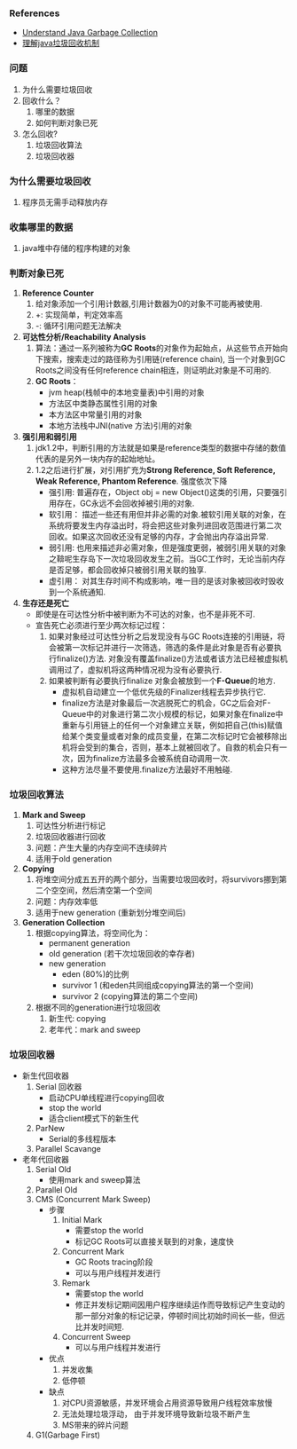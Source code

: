### References
* [Understand Java Garbage Collection](https://www.cubrid.org/blog/understanding-java-garbage-collection)
* [理解java垃圾回收机制](http://jayfeng.com/2016/03/11/%E7%90%86%E8%A7%A3Java%E5%9E%83%E5%9C%BE%E5%9B%9E%E6%94%B6%E6%9C%BA%E5%88%B6/)

### 问题
1. 为什么需要垃圾回收
2. 回收什么？
	1. 哪里的数据
	2. 如何判断对象已死
3. 怎么回收?
	1. 垃圾回收算法
	2. 垃圾回收器

### 为什么需要垃圾回收
1. 程序员无需手动释放内存

### 收集哪里的数据
1. java堆中存储的程序构建的对象

### 判断对象已死

1. **Reference Counter**
	1. 给对象添加一个引用计数器,引用计数器为0的对象不可能再被使用.
	2. +: 实现简单，判定效率高
	3. -: 循环引用问题无法解决
2. **可达性分析/Reachability Analysis**
	1. 算法：通过一系列被称为**GC Roots**的对象作为起始点，从这些节点开始向下搜索，搜索走过的路径称为引用链(reference chain), 当一个对象到GC Roots之间没有任何reference chain相连，则证明此对象是不可用的.
	2. **GC Roots**：
		* jvm heap(栈帧中的本地变量表)中引用的对象
		* 方法区中类静态属性引用的对象
		* 本方法区中常量引用的对象
		* 本地方法栈中JNI(native 方法)引用的对象
3. **强引用和弱引用**
	1. jdk1.2中，判断引用的方法就是如果是reference类型的数据中存储的数值代表的是另外一块内存的起始地址。
	2. 1.2之后进行扩展，对引用扩充为**Strong Reference, Soft Reference, Weak Reference, Phantom Reference**. 强度依次下降
		* 强引用: 普遍存在，Object obj = new Object()这类的引用，只要强引用存在，GC永远不会回收掉被引用的对象.
		* 软引用： 描述一些还有用但并非必需的对象.被软引用关联的对象，在系统将要发生内存溢出时，将会把这些对象列进回收范围进行第二次回收。如果这次回收还没有足够的内存，才会抛出内存溢出异常.
		* 弱引用: 也用来描述非必需对象，但是强度更弱，被弱引用关联的对象之鞥呢生存岛下一次垃圾回收发生之前。当GC工作时，无论当前内存是否足够，都会回收掉只被弱引用关联的独享.
		* 虚引用： 对其生存时间不构成影响，唯一目的是该对象被回收时毁收到一个系统通知.
4. **生存还是死亡**
	* 即使是在可达性分析中被判断为不可达的对象，也不是非死不可.
	* 宣告死亡必须进行至少两次标记过程：
		1. 如果对象经过可达性分析之后发现没有与GC Roots连接的引用链，将会被第一次标记并进行一次筛选，筛选的条件是此对象是否有必要执行finalize()方法. 对象没有覆盖finalize()方法或者该方法已经被虚拟机调用过了，虚拟机将这两种情况视为没有必要执行.
		2. 如果被判断有必要执行finalize 对象会被放到一个**F-Queue**的地方.
			* 虚拟机自动建立一个低优先级的Finalizer线程去异步执行它.
			* finalize方法是对象最后一次逃脱死亡的机会，GC之后会对F-Queue中的对象进行第二次小规模的标记，如果对象在finalize中重新与引用链上的任何一个对象建立关联，例如把自己(this)赋值给某个类变量或者对象的成员变量，在第二次标记时它会被移除出机将会受到的集合，否则，基本上就被回收了。自救的机会只有一次，因为finalize方法最多会被系统自动调用一次.
			* 这种方法尽量不要使用.finalize方法最好不用触碰.
			
### 垃圾回收算法
1. **Mark and Sweep**
	1. 可达性分析进行标记
	2. 垃圾回收器进行回收
	3. 问题：产生大量的内存空间不连续碎片
	4. 适用于old generation
2. **Copying**
	1. 将堆空间分成五五开的两个部分，当需要垃圾回收时，将survivors挪到第二个空空间，然后清空第一个空间
	2. 问题：内存效率低
	3. 适用于new generation (重新划分堆空间后)
3. **Generation Collection**
	1. 根据copying算法，将空间化为：
		* permanent generation
		* old generation (若干次垃圾回收的幸存者)
		* new generation
			* eden (80%)的比例
			* survivor 1 (和eden共同组成copying算法的第一个空间)
			* survivor 2 (copying算法的第二个空间)
	2. 根据不同的generation进行垃圾回收
		1. 新生代: copying
		2. 老年代：mark and sweep

### 垃圾回收器
* 新生代回收器
	1. Serial 回收器
		* 启动CPU单线程进行copying回收
		* stop the world
		* 适合client模式下的新生代
	2. ParNew
		* Serial的多线程版本
	3. Parallel Scavange
* 老年代回收器
	1. Serial Old
		* 使用mark and sweep算法
	2. Parallel Old
	3. CMS (Concurrent Mark Sweep)
		* 步骤
			1. Initial Mark
				* 需要stop the world
				* 标记GC Roots可以直接关联到的对象，速度快
			2. Concurrent Mark
				* GC Roots tracing阶段
				* 可以与用户线程并发进行
			3. Remark
				* 需要stop the world
				* 修正并发标记期间因用户程序继续运作而导致标记产生变动的那一部分对象的标记记录，停顿时间比初始时间长一些，但远比并发时间短. 
			4. Concurrent Sweep
				* 可以与用户线程并发进行
		* 优点
			1. 并发收集
			2. 低停顿
		* 缺点
			1. 对CPU资源敏感，并发环境会占用资源导致用户线程效率放慢
			2. 无法处理垃圾浮动， 由于并发环境导致新垃圾不断产生
			3. MS带来的碎片问题
	4. G1(Garbage First)
		
		
	
